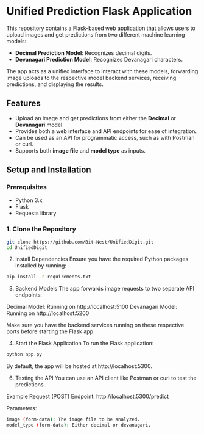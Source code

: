 # Unified Prediction Flask Application

This repository contains a Flask-based web application that allows users to upload images and get predictions from two different machine learning models:

- **Decimal Prediction Model**: Recognizes decimal digits.
- **Devanagari Prediction Model**: Recognizes Devanagari characters.

The app acts as a unified interface to interact with these models, forwarding image uploads to the respective model backend services, receiving predictions, and displaying the results.

## Features

- Upload an image and get predictions from either the **Decimal** or **Devanagari** model.
- Provides both a web interface and API endpoints for ease of integration.
- Can be used as an API for programmatic access, such as with Postman or curl.
- Supports both **image file** and **model type** as inputs.

## Setup and Installation

### Prerequisites

- Python 3.x
- Flask
- Requests library

### 1. Clone the Repository

```bash
git clone https://github.com/Bit-Nest/UnifiedDigit.git
cd UnifiedDigit
```

2. Install Dependencies
Ensure you have the required Python packages installed by running:
```bash
pip install -r requirements.txt
```
3. Backend Models
The app forwards image requests to two separate API endpoints:

Decimal Model: Running on http://localhost:5100
Devanagari Model: Running on http://localhost:5200

Make sure you have the backend services running on these respective ports before starting the Flask app.

4. Start the Flask Application
To run the Flask application:
```bash
python app.py
```
By default, the app will be hosted at http://localhost:5300.

6. Testing the API
You can use an API client like Postman or curl to test the predictions.

Example Request (POST)
Endpoint: http://localhost:5300/predict

Parameters:
```bash
image (form-data): The image file to be analyzed.
model_type (form-data): Either decimal or devanagari.
```
